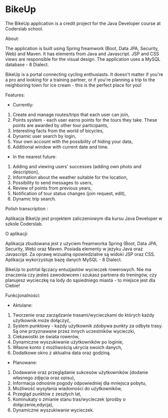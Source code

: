 # BikeUp

The BikeUp application is a credit project for the Java Developer course at Coderslab school.

About:

The application is built using Spring freamwork (Boot, Data JPA, Security, Web) and Maven. 
It has elements from Java and Javascript. 
JSP and CSS views are responsible for the visual design. 
The application uses a MySQL database - 8 Dialect.

BikeUp is a portal connecting cycling enthusiasts. It doesn't matter if you're a pro and looking for a training partner, or if you're planning a trip to the neighboring town for ice cream -  this is the perfect place for you!

Features:

- Currently:

1. Create and manage routes/trips that each user can join,
2. Points system - each user earns points for the tours they take. These points are awarded by other tour participants,
3. Interesting facts from the world of bicycles,
4. Dynamic user search by login,
5. Your own account with the possibility of hiding your data,
6. Additional window with current date and time.

- In the nearest future:

1. Adding and viewing users' successes (adding own photo and description),
2. Information about the weather suitable for the location,
3. Possibility to send messages to users,
4. Review of points from previous years,
5. Notification of tour status changes (join request, edit),
6. Dynamic trip search.

Polish transcription :

Aplikacja BikeUp jest projektem zaliczeniowym dla kursu Java Developer w szkole Coderslab.

O aplikacji:

Aplikacja zbudowana jest z użyciem freamworka Spring (Boot, Data JPA, Security, Web) oraz Maven.
Posiada elementy w jezyku Java oraz Javascript.
Za oprawę wizualną opowiedzialne są widoki JSP oraz CSS.
Aplikacja wykorzystuje bazę danych  MySQL -  8 Dialect.

BikeUp to potrtal łączacy entuzjastów wycieczek rowerowych. 
Nie ma znaczenia czy jesteś zawodowcem i szukasz partnera do treningów, 
czy planujesz wycieczkę na lody do sąsiedniego miasta - to miejsce jest dla Ciebie!

Funkcjonalności:

- Aktulane:
1. Tworzenie  oraz zarządzanie trasami/wycieczkami do których każdy użytkownik może dołączyć,
2. System punktowy - każdy użytkownik zdobywa punkty za odbyte trasy. Są one przyznawane przez innych uczestników wycieczki,
3. Ciekawostki ze świata rowerów,
4. Dynamiczne wyszukiwanie użytkowników po loginie,
5. Własne konto z możliwością ukrycia swoich danych,
6. Dodatkowe okno z aktualna data oraz godziną.

- Planowane:
1. Dodawanie oraz przeglądanie sukcesów użytkowników (dodanie własnego zdjęcia oraz opisu),
2. Informacja odnośnie pogody odpowiedniej dla mniejsca pobytu,
3. Możliwość wysyłania wiadomości do użytkowników,
4. Przegląd punktów z zeszłych lat,
5. Kominukaty o zmianie stanu tras/wycieczek (prośby o dołączenie,edycja),
6. Dynamiczne wyszukiwanie wycieczek.
